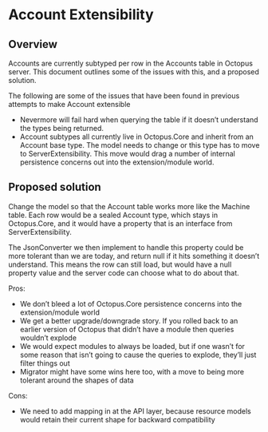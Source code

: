 # Account Extensibility

## Overview

Accounts are currently subtyped per row in the Accounts table in Octopus server. This document outlines some of the issues with this, and a proposed solution.

The following are some of the issues that have been found in previous attempts to make Account extensible

- Nevermore will fail hard when querying the table if it doesn’t understand the types being returned.
- Account subtypes all currently live in Octopus.Core and inherit from an Account base type. The model needs to change or this type has to move to ServerExtensibility. This move would drag a number of internal persistence concerns out into the extension/module world.

## Proposed solution

Change the model so that the Account table works more like the Machine table. Each row would be a sealed Account type, which stays in Octopus.Core, and it would have a property that is an interface from ServerExtensibility. 

The JsonConverter we then implement to handle this property could be more tolerant than we are today, and return null if it hits something it doesn’t understand. This means the row can still load, but would have a null property value and the server code can choose what to do about that.

Pros:

- We don’t bleed a lot of Octopus.Core persistence concerns into the extension/module world
- We get a better upgrade/downgrade story. If you rolled back to an earlier version of Octopus that didn’t have a module then queries wouldn’t explode
- We would expect modules to always be loaded, but if one wasn’t for some reason that isn’t going to cause the queries to explode, they’ll just filter things out
- Migrator might have some wins here too, with a move to being more tolerant around the shapes of data

Cons:

- We need to add mapping in at the API layer, because resource models would retain their current shape for backward compatibility 